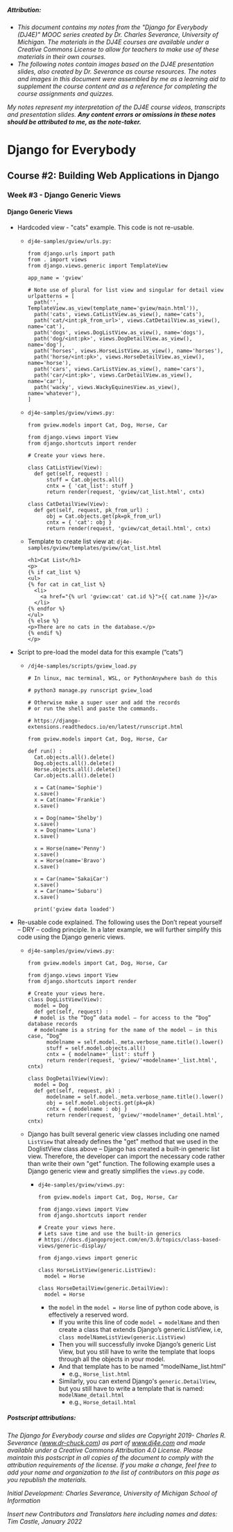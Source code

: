 ##### **Attribution:**  
- *This document contains my notes from the "Django for Everybody (DJ4E)" MOOC series created by Dr. Charles Severance, University of Michigan. The materials in the DJ4E courses are available under a Creative Commons License to allow for teachers to make use of these materials in their own courses.*  
- *The following notes contain images based on the DJ4E presentation slides, also created by Dr. Severance as course resources. The notes and images in this document were assembled by me as a learning aid to supplement the course content and as a reference for completing the course assignments and quizzes.*

*My notes represent my interpretation of the DJ4E course videos, transcripts and presentation slides.* ***Any content errors or omissions in these notes should be attributed to me, as the note-taker.***



# Django for Everybody

## Course #2: Building Web Applications in Django

### Week #3 -  Django Generic Views

#### Django Generic Views

-	Hardcoded view - "cats" example. This code is not re-usable.
    -	`dj4e-samples/gview/urls.py:`
        
        ```
        from django.urls import path
        from . import views
        from django.views.generic import TemplateView

        app_name = 'gview'

        # Note use of plural for list view and singular for detail view
        urlpatterns = [
          path('', TemplateView.as_view(template_name='gview/main.html')),
          path('cats', views.CatListView.as_view(), name='cats'),
          path('cat/<int:pk_from_url>', views.CatDetailView.as_view(), name='cat'),
          path('dogs', views.DogListView.as_view(), name='dogs'),
          path('dog/<int:pk>', views.DogDetailView.as_view(), name='dog'),
          path('horses', views.HorseListView.as_view(), name='horses'),
          path('horse/<int:pk>', views.HorseDetailView.as_view(), name='horse'),
          path('cars', views.CarListView.as_view(), name='cars'),
          path('car/<int:pk>', views.CarDetailView.as_view(), name='car'),
          path('wacky', views.WackyEquinesView.as_view(), name='whatever'),
        ]
        ```
        
    -	`dj4e-samples/gview/views.py:`
        
        ```
        from gview.models import Cat, Dog, Horse, Car

        from django.views import View
        from django.shortcuts import render

        # Create your views here.

        class CatListView(View):
          def get(self, request) :
              stuff = Cat.objects.all()
              cntx = { 'cat_list': stuff }
              return render(request, 'gview/cat_list.html', cntx)

        class CatDetailView(View):
          def get(self, request, pk_from_url) :
              obj = Cat.objects.get(pk=pk_from_url)
              cntx = { 'cat': obj }
              return render(request, 'gview/cat_detail.html', cntx)
        ```
        
    -	Template to create list view at: `dj4e-samples/gview/templates/gview/cat_list.html`
        
        ```
        <h1>Cat List</h1>
        <p>
        {% if cat_list %}
        <ul>
        {% for cat in cat_list %}
          <li>
            <a href="{% url 'gview:cat' cat.id %}">{{ cat.name }}</a>
          </li>
        {% endfor %}
        </ul>
        {% else %}
        <p>There are no cats in the database.</p>
        {% endif %}
        </p>
        ```

-	Script to pre-load the model data for this example (“cats”)
    -	`/dj4e-samples/scripts/gview_load.py`
        
        ```
        # In linux, mac terminal, WSL, or PythonAnywhere bash do this

        # python3 manage.py runscript gview_load

        # Otherwise make a super user and add the records
        # or run the shell and paste the commands.

        # https://django-extensions.readthedocs.io/en/latest/runscript.html

        from gview.models import Cat, Dog, Horse, Car

        def run() :
          Cat.objects.all().delete()
          Dog.objects.all().delete()
          Horse.objects.all().delete()
          Car.objects.all().delete()

          x = Cat(name='Sophie')
          x.save()
          x = Cat(name='Frankie')
          x.save()

          x = Dog(name='Shelby')
          x.save()
          x = Dog(name='Luna')
          x.save()

          x = Horse(name='Penny')
          x.save()
          x = Horse(name='Bravo')
          x.save()

          x = Car(name='SakaiCar')
          x.save()
          x = Car(name='Subaru')
          x.save()

          print('gview data loaded')
          ```
          
-	Re-usable code explained. The following uses the Don’t repeat yourself – DRY – coding principle. In a later example, we will further simplify this code using the Django generic views.
    -	`dj4e-samples/gview/views.py:`
    
        ```
        from gview.models import Cat, Dog, Horse, Car

        from django.views import View
        from django.shortcuts import render

        # Create your views here.
        class DogListView(View):
          model = Dog
          def get(self, request) :
          # model is the “Dog” data model – for access to the “Dog” database records
          # modelname is a string for the name of the model – in this case, “Dog”
              modelname = self.model._meta.verbose_name.title().lower()
              stuff = self.model.objects.all()
              cntx = { modelname+'_list': stuff }
              return render(request, 'gview/'+modelname+'_list.html', cntx)

        class DogDetailView(View):
          model = Dog
          def get(self, request, pk) :
              modelname = self.model._meta.verbose_name.title().lower()
              obj = self.model.objects.get(pk=pk)
              cntx = { modelname : obj }
              return render(request, 'gview/'+modelname+'_detail.html', cntx)
        ```
    
    -	Django has built several generic view classes including one named `ListView` that already defines the "get" method that we used in the DoglistView class above – Django has created a built-in generic list view. Therefore, the developer can import the necessary code rather than write their own "get" function. The following example uses a Django generic view and greatly simplifies the `views.py` code.
          -	`dj4e-samples/gview/views.py:`
            
            ```
            from gview.models import Cat, Dog, Horse, Car

            from django.views import View
            from django.shortcuts import render

            # Create your views here.
            # Lets save time and use the built-in generics
            # https://docs.djangoproject.com/en/3.0/topics/class-based-views/generic-display/

            from django.views import generic

            class HorseListView(generic.ListView):
              model = Horse

            class HorseDetailView(generic.DetailView):
              model = Horse
            ```
            
            -	the `model` in the `model = Horse` line of python code above, is effectively a reserved word.
                -	If you write this line of code
                `model = modelName`
                and then create a class that extends Django’s generic.ListView, i.e,
                `class modelNameListView(generic.ListView)`
                -	Then you will successfully invoke Django’s generic List View, but you still have to write the template that loops through all the objects in your model.
                -	And that template has to be named “modelName_list.html”
                    - e.g., `Horse_list.html`
                -	Similarly, you can extend Django's `generic.DetailView`, but you still have to write a template that is named: `modelName_detail.html`
                    -	e.g., `Horse_detail.html`
 

##### Postscript attributions:

*The Django for Everybody course and slides are Copyright 2019-  Charles R. Severance (www.dr-chuck.com) as part of www.dj4e.com and made available under a Creative Commons Attribution 4.0 License.  Please maintain this postscript in all copies of the document to comply with the attribution requirements of the license.  If you make a change, feel free to add your name and organization to the list of contributors on this page as you republish the materials.*

*Initial Development: Charles Severance, University of Michigan School of Information*

*Insert new Contributors and Translators here including names and dates:*  
*Tim Castle, January 2022*
